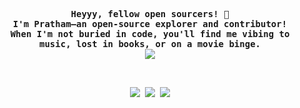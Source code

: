 <p align="center"><samp><b>
  Heyyy, fellow open sourcers! 🚀
  <br>
  I'm Pratham—an open-source explorer and contributor!
  <br>
  When I'm not buried in code, you'll find me vibing to music, lost in books, or on a movie binge. 
  <br>
  <img src="https://readme-typing-svg.herokuapp.com?font=Cascadia+Code&duration=4000&pause=1000&color=FF9800&size=16&width=520&center=true&lines=Simplifying+complexity.;Building+what+matters.;Open-source+ML+in+Python.;Game+Engines+and+Beyond.;Crafting+CLI+tools.;Hacking+away+at+cool+projects." />
</b></samp></p>

<br>

<p align="center"><samp>
<!-- <a href=" " target="_blank" style="text-decoration: none !important"><img src="https://img.shields.io/badge/website-000000?style=for-the-badge&logo=About.me&logoColor=white" /></a> -->
<a href="https://www.linkedin.com/in/pratham-hole-60659b121/" target="_blank" style="text-decoration: none !important"><img src="https://img.shields.io/badge/LinkedIn-0077B5?style=for-the-badge&logo=linkedin&logoColor=white" /></a>
<a href="https://discord.com/users/prtm2110" target="_blank" style="text-decoration: none !important"><img src="https://img.shields.io/badge/Discord-5865F2?style=for-the-badge&logo=discord&logoColor=white" /></a>
<a href="https://codeforces.com/profile" target="_blank" style="text-decoration: none !important"><img src="https://img.shields.io/badge/Codeforces-445f9d?style=for-the-badge&logo=Codeforces&logoColor=white" /></a>
</samp></p>
